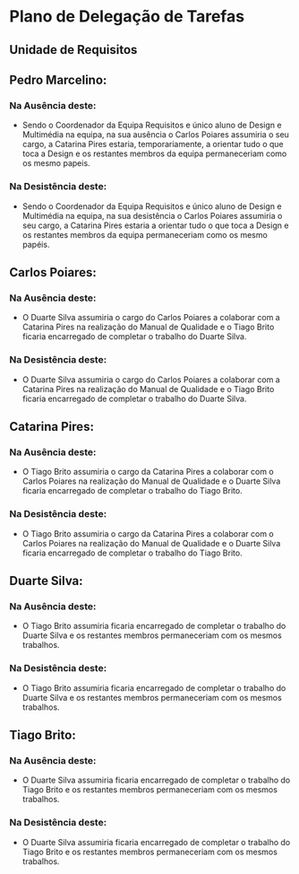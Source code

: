 # Plano de Delegação de Tarefas

## Unidade de Requisitos

## **Pedro Marcelino**:

### Na Ausência deste:
- Sendo o Coordenador da Equipa Requisitos e único aluno de Design e Multimédia na equipa, na sua ausência o Carlos Poiares assumiria o seu cargo, a Catarina Pires estaria, temporariamente, a orientar tudo o que toca a Design e os restantes membros da equipa permaneceriam como os mesmo papeis.

### Na Desistência deste:
- Sendo o Coordenador da Equipa Requisitos e único aluno de Design e Multimédia na equipa, na sua desistência o Carlos Poiares assumiria o seu cargo, a Catarina Pires estaria a orientar tudo o que toca a Design e os restantes membros da equipa permaneceriam como os mesmo papéis.

## **Carlos Poiares**:

### Na Ausência deste:
- O Duarte Silva assumiria o cargo do Carlos Poiares a colaborar com a Catarina Pires na realização do Manual de Qualidade e o Tiago Brito ficaria encarregado de completar o trabalho do Duarte Silva. 

### Na Desistência deste:
- O Duarte Silva assumiria o cargo do Carlos Poiares a colaborar com a Catarina Pires na realização do Manual de Qualidade e o Tiago Brito ficaria encarregado de completar o trabalho do Duarte Silva.

## **Catarina Pires**:

### Na Ausência deste:
- O Tiago Brito assumiria o cargo da Catarina Pires a colaborar com o Carlos Poiares na realização do Manual de Qualidade e o Duarte Silva ficaria encarregado de completar o trabalho do Tiago Brito.

### Na Desistência deste:
- O Tiago Brito assumiria o cargo da Catarina Pires a colaborar com o Carlos Poiares na realização do Manual de Qualidade e o Duarte Silva ficaria encarregado de completar o trabalho do Tiago Brito.

## **Duarte Silva**:

### Na Ausência deste:
- O Tiago Brito assumiria ficaria encarregado de completar o trabalho do Duarte Silva e os restantes membros permaneceriam com os mesmos trabalhos.

### Na Desistência deste:
- O Tiago Brito assumiria ficaria encarregado de completar o trabalho do Duarte Silva e os restantes membros permaneceriam com os mesmos trabalhos.

## **Tiago Brito**:

### Na Ausência deste:
- O Duarte Silva assumiria ficaria encarregado de completar o trabalho do Tiago Brito e os restantes membros permaneceriam com os mesmos trabalhos.

### Na Desistência deste:
- O Duarte Silva assumiria ficaria encarregado de completar o trabalho do Tiago Brito e os restantes membros permaneceriam com os mesmos trabalhos.



